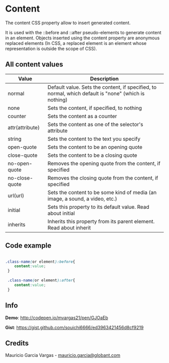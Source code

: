 # Content

The content CSS property allow to insert generated content.

It is used with the ::before and ::after pseudo-elements to generate content in an element. Objects inserted using the content property are anonymous replaced elements (In CSS, a replaced element is an element whose representation is outside the scope of CSS).




## All content values

| Value |Description |
| ------------- | ----------- |
| normal  | Default value. Sets the content, if specified, to normal, which default is "none" (which is nothing)|
| none  | Sets the content, if specified, to nothing |
| counter	|Sets the content as a counter	|
|attr(attribute)| Sets the content as one of the selector's attribute|
|string  | Sets the content to the text you specify|
|open-quote  |  Sets the content to be an opening quote |
|close-quote  |  Sets the content to be a closing quote |
|no-open-quote  |  Removes the opening quote from the content, if specified|
|no-close-quote  |  Removes the closing quote from the content, if specified|
|url(url) |  Sets the content to be some kind of media (an image, a sound, a video, etc.)|
|initial | Sets this property to its default value. Read about initial|
|inherits |Inherits this property from its parent element. Read about inherit|



## Code example

```css

.class-name(or element):before{
 	content:value;
 }
 
 .class-name(or element):after{
 	content:value;
 }

```
    
## Info

__Demo__: http://codepen.io/mvargas21/pen/GJOaEb

__Gist__: https://gist.github.com/souichi6666/ed3963421456d8cf9219


## Credits

Mauricio Garcia Vargas - mauricio.garcia@globant.com
